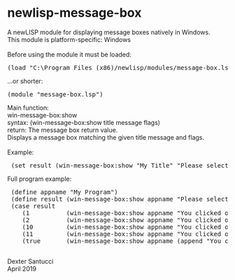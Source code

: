 # newlisp-message-box
A newLISP module for displaying message boxes natively in Windows.<br>
This module is platform-specific: Windows<br>
<br>
Before using the module it must be loaded:
<pre>
(load "C:\Program Files (x86)/newlisp/modules/message-box.lsp")
</pre>
...or shorter:
<pre>
(module "message-box.lsp")
</pre>

Main function:<br>
win-message-box:show<br>
syntax: (win-message-box:show title message flags)<br>
return: The message box return value.<br>
Displays a message box matching the given title message and flags.<br>
<br>
Example:
<pre>
 (set result (win-message-box:show "My Title" "Please select something:" (+ win-message-box:MB_CANCELTRYCONTINUE)))
</pre>
Full program example:
 <pre>
 (define appname "My Program")
 (define result (win-message-box:show appname "Please select something:" (+ win-message-box:MB_CANCELTRYCONTINUE)))
 (case result
    (1          (win-message-box:show appname "You clicked on OK."        win-message-box:MB_OK))
    (2          (win-message-box:show appname "You clicked on Cancel."    win-message-box:MB_OK))
    (10         (win-message-box:show appname "You clicked on Try Again." win-message-box:MB_OK))
    (11         (win-message-box:show appname "You clicked on Continue."  win-message-box:MB_OK))
    (true       (win-message-box:show appname (append "You clicked on ID: " (string result)) win-message-box:MB_OK)))
 </pre>
 
 Dexter Santucci<br>
 April 2019
